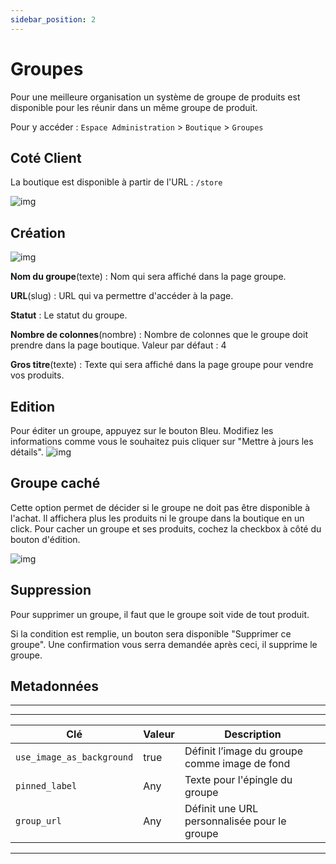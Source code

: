 ```yaml
---
sidebar_position: 2
---
```


# Groupes
Pour une meilleure organisation un système de groupe de produits est disponible pour les réunir dans un même groupe de produit.

Pour y accéder : `Espace Administration` > `Boutique` > `Groupes`

## Coté Client

La boutique est disponible à partir de l'URL : `/store`

![img](/img/next_gen/Store/Groupe/image_1.png)

## Création
![img](/img/next_gen/Store/Groupe/image_2.png)

**Nom du groupe**(texte) : Nom qui sera affiché dans la page groupe.

**URL**(slug) : URL qui va permettre d'accéder à la page.

**Statut** : Le statut du groupe. 

**Nombre de colonnes**(nombre) : Nombre de colonnes que le groupe doit prendre dans la page boutique. Valeur par défaut : 4

**Gros titre**(texte) : Texte qui sera affiché dans la page groupe pour vendre vos produits.


## Edition

Pour éditer un groupe, appuyez sur le bouton Bleu.
Modifiez les informations comme vous le souhaitez puis cliquer sur "Mettre à jours les détails".
![img](/img/next_gen/Store/Groupe/image_3.png)

## Groupe caché
Cette option permet de décider si le groupe ne doit pas être disponible à l'achat. Il affichera plus les produits ni le groupe dans la boutique en un click. Pour cacher un groupe et ses produits, cochez la checkbox à côté du bouton d'édition.

![img](/img/next_gen/Store/Groupe/image_4.png)

## Suppression
Pour supprimer un groupe, il faut que le groupe soit vide de tout produit. 

Si la condition est remplie, un bouton sera disponible "Supprimer ce groupe". Une confirmation vous serra demandée après ceci, il supprime le groupe.

## Metadonnées
-----
-------------
| Clé | Valeur | Description |
| --- | ------ | ----------- |
| `use_image_as_background` | true | Définit l’image du groupe comme image de fond |
| `pinned_label`            | Any    | Texte pour l'épingle du groupe                                 |
| `group_url`            | Any    | Définit une URL personnalisée pour le groupe                                 |
-------------